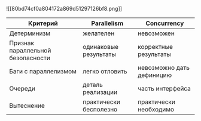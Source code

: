 ![[80bd74cf0a804172a869d51297126bf8.png]]

| Критерий                          | Parallelism            | Сoncurrency               |
| --------------------------------- | ---------------------- | ------------------------- |
| Детерминизм                       | желателен              | невозможен                |
| Признак параллельной безопасности | одинаковые результаты  | корректные результаты     |
| Баги с параллелизмом              | легко отловить         | невозможно дать дефиницию |
| Очереди                           | деталь реализации      | часть интерфейса          |
| Вытеснение                        | практически бесполезно | практически необходимо    |

